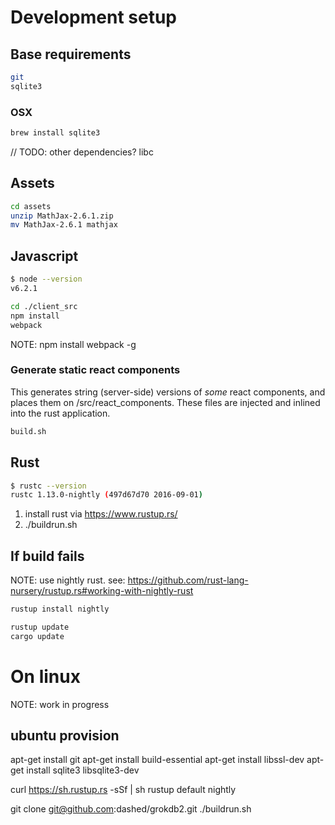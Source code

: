 Development setup
=================

## Base requirements

```sh
git
sqlite3
```

### OSX 

```sh
brew install sqlite3
```
// TODO: other dependencies? libc

## Assets

```sh
cd assets
unzip MathJax-2.6.1.zip 
mv MathJax-2.6.1 mathjax
```

## Javascript

```sh
$ node --version
v6.2.1
```

```sh
cd ./client_src
npm install
webpack
```

NOTE: npm install webpack -g

### Generate static react components

This generates string (server-side) versions of *some* react components, and places them on /src/react_components.
These files are injected and inlined into the rust application.

```sh
build.sh
```

## Rust

```sh
$ rustc --version
rustc 1.13.0-nightly (497d67d70 2016-09-01)
```

1. install rust via https://www.rustup.rs/
2. ./buildrun.sh


## If build fails

NOTE: use nightly rust. see: https://github.com/rust-lang-nursery/rustup.rs#working-with-nightly-rust

```sh
rustup install nightly
```

```sh
rustup update
cargo update
```


On linux
========

NOTE: work in progress

## ubuntu provision

apt-get install git
apt-get install build-essential
apt-get install libssl-dev
apt-get install sqlite3 libsqlite3-dev

curl https://sh.rustup.rs -sSf | sh
rustup default nightly

git clone git@github.com:dashed/grokdb2.git
./buildrun.sh

